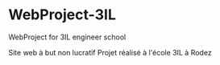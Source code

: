 # WebProject-3IL
WebProject for 3IL engineer school 

Site web à but non lucratif
Projet réalisé à l'école 3IL à Rodez
